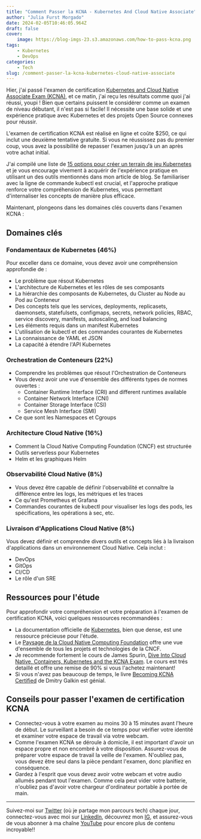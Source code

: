 ```yaml
---
title: "Comment Passer la KCNA - Kubernetes And Cloud Native Associate"
author: "Julia Furst Morgado"
date: 2024-02-05T10:46:05.964Z
draft: false
cover:
    image: https://blog-imgs-23.s3.amazonaws.com/how-to-pass-kcna.png
tags: 
    - Kubernetes
    - DevOps
categories: 
    - Tech
slug: /comment-passer-la-kcna-kubernetes-cloud-native-associate
---
```


Hier, j'ai passé l'examen de certification [Kubernetes and Cloud Native Associate Exam (KCNA)](https://www.cncf.io/training/certification/kcna/), et ce matin, j'ai reçu les résultats comme quoi j'ai réussi, youpi ! Bien que certains puissent le considérer comme un examen de niveau débutant, il n'est pas si facile! Il nécessite une base solide et une expérience pratique avec Kubernetes et des projets Open Source connexes pour réussir.

L'examen de certification KCNA est réalisé en ligne et coûte $250, ce qui inclut une deuxième tentative gratuite. Si vous ne réussissez pas du premier coup, vous avez la possibilité de repasser l'examen jusqu'à un an après votre achat initial.

J'ai compilé une liste de [15 options pour créer un terrain de jeu Kubernetes](https://www.juliafmorgado.com/posts/15-options-to-build-kubernetes-playground/) et je vous encourage vivement à acquérir de l'expérience pratique en utilisant un des outils mentionnés dans mon article de blog. Se familiariser avec la ligne de commande kubectl est crucial, et l'approche pratique renforce votre compréhension de Kubernetes, vous permettant d'internaliser les concepts de manière plus efficace.

Maintenant, plongeons dans les domaines clés couverts dans l'examen KCNA :

## Domaines clés

### Fondamentaux de Kubernetes (46%)

Pour exceller dans ce domaine, vous devez avoir une compréhension approfondie de :

- Le problème que résout Kubernetes
- L'architecture de Kubernetes et les rôles de ses composants
- La hiérarchie des composants de Kubernetes, du Cluster au Node au Pod au Conteneur
- Des concepts tels que les services, deployments, replicasets, daemonsets, statefulsets, configmaps, secrets, network policies, RBAC, service discovery, manifests, autoscaling, and load balancing
- Les éléments requis dans un manifest Kubernetes
- L'utilisation de kubectl et des commandes courantes de Kubernetes
- La connaissance de YAML et JSON
- La capacité à étendre l'API Kubernetes

### Orchestration de Conteneurs (22%)

- Comprendre les problèmes que résout l'Orchestration de Conteneurs
- Vous devez avoir une vue d'ensemble des différents types de normes ouvertes :
  - Container Runtime Interface (CRI) and different runtimes available
  - Container Network Interface (CNI)
  - Container Storage Interface (CSI)
  - Service Mesh Interface (SMI)
- Ce que sont les Namespaces et Cgroups

### Architecture Cloud Native (16%)

- Comment la Cloud Native Computing Foundation (CNCF) est structurée
- Outils serverless pour Kubernetes
- Helm et les graphiques Helm

### Observabilité Cloud Native (8%)

- Vous devez être capable de définir l'observabilité et connaître la différence entre les logs, les métriques et les traces
- Ce qu'est Prometheus et Grafana
- Commandes courantes de kubectl pour visualiser les logs des pods, les spécifications, les opérations à sec, etc.

### Livraison d'Applications Cloud Native (8%)

Vous devez définir et comprendre divers outils et concepts liés à la livraison d'applications dans un environnement Cloud Native. Cela inclut :
- DevOps
- GitOps
- CI/CD
- Le rôle d'un SRE

## Ressources pour l'étude

Pour approfondir votre compréhension et votre préparation à l'examen de certification KCNA, voici quelques ressources recommandées :

- La documentation officielle de [Kubernetes](https://kubernetes.io/docs/home/), bien que dense, est une ressource précieuse pour l'étude.
- Le [Paysage de la Cloud Native Computing Foundation](https://landscape.cncf.io/) offre une vue d'ensemble de tous les projets et technologies de la CNCF.
- Je recommende fortement le cours de James Spurin, [Dive Into Cloud Native, Containers, Kubernetes and the KCNA Exam](https://diveinto.com/p/dive-into-cloud-native-containers-kubernetes-and-the-kcna). Le cours est trés detaillé et offre une remise de 90% si vous l'achetez maintenant!
- Si vous n'avez pas beaucoup de temps, le livre [Becoming KCNA Certified](https://www.amazon.com/Becoming-KCNA-Certified-foundation-Kubernetes/dp/1804613398) de Dmitry Galkin est génial.

## Conseils pour passer l'examen de certification KCNA

- Connectez-vous à votre examen au moins 30 à 15 minutes avant l'heure de début. Le surveillant a besoin de ce temps pour vérifier votre identité et examiner votre espace de travail via votre webcam.
- Comme l'examen KCNA se déroule à domicile, il est important d'avoir un espace propre et non encombré à votre disposition. Assurez-vous de préparer votre espace de travail la veille de l'examen. N'oubliez pas, vous devez être seul dans la pièce pendant l'examen, donc planifiez en conséquence.
- Gardez à l'esprit que vous devez avoir votre webcam et votre audio allumés pendant tout l'examen. Comme cela peut vider votre batterie, n'oubliez pas d'avoir votre chargeur d'ordinateur portable à portée de main.

---
Suivez-moi sur [Twitter](https://twitter.com/juliafmorgado) (où je partage mon parcours tech) chaque jour, connectez-vous avec moi sur [LinkedIn](https://www.linkedin.com/in/juliafmorgado/), découvrez mon [IG](https://www.instagram.com/juliafmorgado/), et assurez-vous de vous abonner à ma chaîne [YouTube](https://www.youtube.com/c/JuliaFMorgado) pour encore plus de contenu incroyable!!

